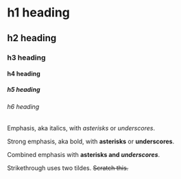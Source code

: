 # h1 heading
## h2 heading
### h3 heading
#### h4 heading
##### h5 heading
###### h6 heading


Emphasis, aka italics, with *asterisks* or _underscores_.

Strong emphasis, aka bold, with **asterisks** or __underscores__.

Combined emphasis with **asterisks and _underscores_**.

Strikethrough uses two tildes. ~~Scratch this.~~
